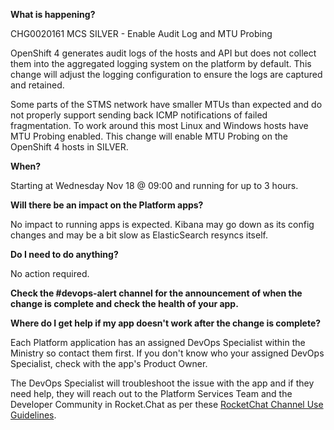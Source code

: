 
**What is happening?**

CHG0020161 MCS SILVER - Enable Audit Log and MTU Probing

OpenShift 4 generates audit logs of the hosts and API but does not collect them into the aggregated logging system on the platform by default. This change will adjust the logging configuration to ensure the logs are captured and retained.

Some parts of the STMS network have smaller MTUs than expected and do not properly support sending back ICMP notifications of failed fragmentation. To work around this most Linux and Windows hosts have MTU Probing enabled. This change will enable MTU Probing on the OpenShift 4 hosts in SILVER.

**When?**

Starting at Wednesday Nov 18 @ 09:00 and running for up to 3 hours.

**Will there be an impact on the Platform apps?**

No impact to running apps is expected. Kibana may go down as its config changes and may be a bit slow as ElasticSearch resyncs itself.

**Do I need to do anything?**

No action required.

**Check the #devops-alert channel for the announcement of when the change is complete and check the health of your app.**

**Where do I get help if my app doesn't work after the change is complete?**

Each Platform application has an assigned DevOps Specialist within the Ministry so contact them first. If you don't know who your assigned DevOps Specialist, check with the app's Product Owner.

The DevOps Specialist will troubleshoot the issue with the app and if they need help, they will reach out to the Platform Services Team and the Developer Community in Rocket.Chat as per these [RocketChat Channel Use Guidelines](
https://developer.gov.bc.ca/Getting-human-support-for-issues-not-covered-by-devops-requests).
